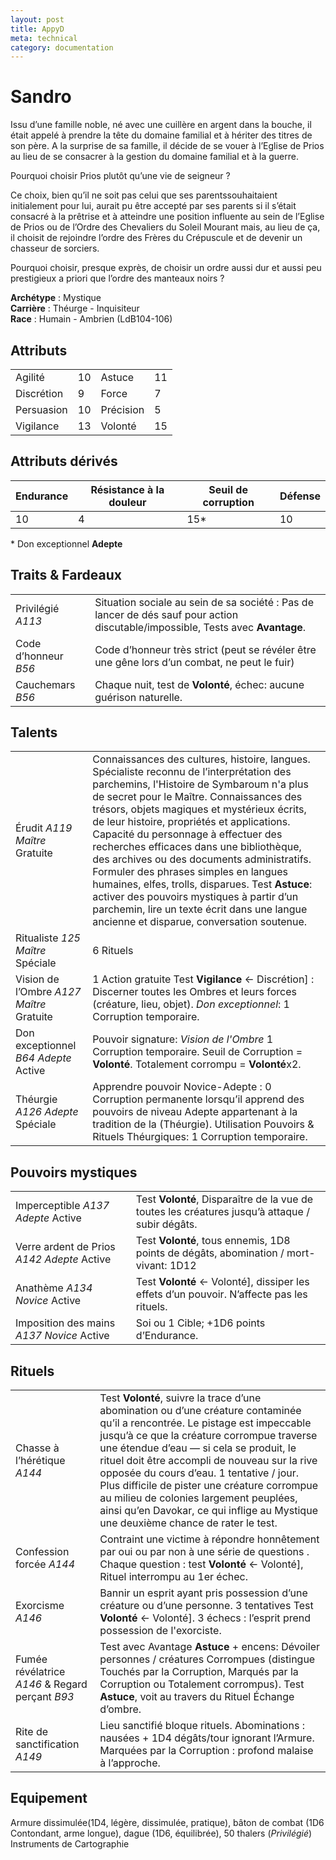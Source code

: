 ```yaml
---
layout: post
title: AppyD
meta: technical
category: documentation
---
```


# Sandro

Issu d’une famille noble, né avec une cuillère en argent dans la bouche, il était appelé à prendre la tête du domaine familial et à hériter des titres de son père. A la surprise de sa famille, il décide de se vouer à l’Eglise de Prios au lieu de se consacrer à la gestion du domaine familial et à la guerre.

Pourquoi choisir Prios plutôt qu’une vie de seigneur ?

Ce choix, bien qu’il ne soit pas celui que ses parentssouhaitaient initialement pour lui, aurait pu être accepté par ses parents si il s’était consacré à la prêtrise et à atteindre une position influente au sein de l’Eglise de Prios ou de l’Ordre des Chevaliers du Soleil Mourant mais, au lieu de ça, il choisit de rejoindre l’ordre des Frères du Crépuscule et de devenir un chasseur de sorciers.

Pourquoi choisir, presque exprès, de choisir un ordre aussi dur et aussi peu prestigieux a priori que l’ordre des manteaux noirs ?

**Archétype** : Mystique  
**Carrière** : Théurge - Inquisiteur  
**Race** : Humain - Ambrien (LdB104-106)

## Attributs

|            |     |           |     |
| ---------- | --- | --------- | --- |
| Agilité    | 10  | Astuce    | 11  |
| Discrétion | 9   | Force     | 7   |
| Persuasion | 10  | Précision | 5   |
| Vigilance  | 13  | Volonté   | 15  |

## Attributs dérivés

| Endurance | Résistance à la douleur | Seuil de corruption | Défense |
| --------- | ----------------------- | ------------------- | ------- |
| 10        | 4                       | 15*                 | 10      |

\* Don exceptionnel **Adepte**

## Traits & Fardeaux

|                      |                                                                                                                                 |
| -------------------- | ------------------------------------------------------------------------------------------------------------------------------- |
| Privilégié _A113_    | Situation sociale au sein de sa société : Pas de lancer de dés sauf pour action discutable/impossible, Tests avec **Avantage**. |
| Code d’honneur _B56_ | Code d’honneur très strict (peut se révéler être une gêne lors d’un combat, ne peut le fuir)                                    |
| Cauchemars _B56_     | Chaque nuit, test de **Volonté**, échec: aucune guérison naturelle.                                                             |
 
## Talents

|                                            |                                                                                                                                                                                                                                                                                                                                                                                                                                                                                                                                                                                                                                                          |
| ------------------------------------------ | -------------------------------------------------------------------------------------------------------------------------------------------------------------------------------------------------------------------------------------------------------------------------------------------------------------------------------------------------------------------------------------------------------------------------------------------------------------------------------------------------------------------------------------------------------------------------------------------------------------------------------------------------------- |
| Érudit _A119_ *Maître* Gratuite            | Connaissances des cultures, histoire, langues. Spécialiste reconnu de l’interprétation des parchemins, l'Histoire de Symbaroum n'a plus de secret pour le Maître.  Connaissances des trésors, objets magiques et mystérieux écrits, de leur histoire, propriétés et applications. Capacité du personnage à effectuer des recherches efficaces dans une bibliothèque, des archives ou des documents administratifs. Formuler des phrases simples en langues humaines, elfes, trolls, disparues. Test **Astuce**: activer des pouvoirs mystiques à partir d’un parchemin, lire un texte écrit dans une langue ancienne et disparue, conversation soutenue. |
| Ritualiste _125_ *Maître* Spéciale         | 6 Rituels                                                                                                                                                                                                                                                                                                                                                                                                                                                                                                                                                                                                                                                |
| Vision de l’Ombre _A127_ *Maître* Gratuite | 1 Action gratuite Test **Vigilance** ← Discrétion] : Discerner toutes les Ombres et leurs forces (créature, lieu, objet). _Don exceptionnel_: 1 Corruption temporaire.                                                                                                                                                                                                                                                                                                                                                                                                                                                                                   |
| Don exceptionnel _B64_ *Adepte* Active     | Pouvoir signature: _Vision de l'Ombre_ 1 Corruption temporaire. Seuil de Corruption = **Volonté**. Totalement corrompu = **Volonté**x2.                                                                                                                                                                                                                                                                                                                                                                                                                                                                                                                  |
| Théurgie _A126_ *Adepte* Spéciale          | Apprendre pouvoir Novice-Adepte : 0 Corruption permanente lorsqu’il apprend des pouvoirs de niveau Adepte appartenant à la tradition de la (Théurgie). Utilisation Pouvoirs & Rituels Théurgiques: 1 Corruption temporaire.                                                                                                                                                                                                                                                                                                                                                                                                                              |


## Pouvoirs mystiques

|                                              |                                                                                                 |
| -------------------------------------------- | ----------------------------------------------------------------------------------------------- |
| Imperceptible _A137_ *Adepte* Active         | Test **Volonté**, Disparaître de la vue de toutes les créatures jusqu’à attaque / subir dégâts. |
| Verre ardent de Prios _A142_ *Adepte* Active | Test **Volonté**, tous ennemis, 1D8 points de dégâts, abomination / mort-vivant: 1D12           |
| Anathème _A134_ *Novice* Active              | Test **Volonté** ← Volonté], dissiper les effets d’un pouvoir. N’affecte pas les rituels.       |
| Imposition des mains _A137_ *Novice* Active  | Soi ou 1 Cible; +1D6 points d’Endurance.                                                        |

## Rituels

|                                                 |                                                                                                                                                                                                                                                                                                                                                                                                                                                                                                      |
| ----------------------------------------------- | ---------------------------------------------------------------------------------------------------------------------------------------------------------------------------------------------------------------------------------------------------------------------------------------------------------------------------------------------------------------------------------------------------------------------------------------------------------------------------------------------------- |
| Chasse à l’hérétique _A144_                     | Test **Volonté**, suivre la trace d’une abomination ou d’une créature contaminée qu’il a rencontrée. Le pistage est impeccable jusqu’à ce que la créature corrompue traverse une étendue d’eau — si cela se produit, le rituel doit être accompli de nouveau sur la rive opposée du cours d’eau. 1 tentative / jour. Plus difficile de pister une créature corrompue au milieu de colonies largement peuplées, ainsi qu’en Davokar, ce qui inflige au Mystique une deuxième chance de rater le test. |
| Confession forcée _A144_                        | Contraint une victime à répondre honnêtement par oui ou par non à une série de questions . Chaque question : test **Volonté** ← Volonté], Rituel interrompu au 1er échec.                                                                                                                                                                                                                                                                                                                            |
| Exorcisme _A146_                                | Bannir un esprit ayant pris possession d’une créature ou d’une personne. 3 tentatives Test **Volonté** ← Volonté]. 3 échecs : l’esprit prend possession de l'exorciste.                                                                                                                                                                                                                                                                                                                              |
| Fumée révélatrice _A146_ & Regard perçant _B93_ | Test avec Avantage **Astuce** + encens: Dévoiler personnes / créatures Corrompues (distingue Touchés par la Corruption, Marqués par la Corruption ou Totalement corrompus). Test **Astuce**, voit au travers du Rituel Échange d’ombre.                                                                                                                                                                                                                                                              |
| Rite de sanctification _A149_                   | Lieu sanctifié bloque rituels. Abominations : nausées + 1D4 dégâts/tour ignorant l’Armure. Marquées par la Corruption : profond malaise à l’approche.                                                                                                                                                                                                                                                                                                                                                |

## Equipement
Armure dissimulée(1D4, légère, dissimulée, pratique), bâton de combat (1D6 Contondant, arme longue), dague (1D6, équilibrée), 50 thalers (_Privilégié_)
Instruments de Cartographie 